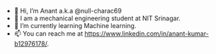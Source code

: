 - 👋 Hi, I’m Anant a.k.a @null-charac69
- 👀 I am a mechanical engineering student at NIT Srinagar.
- 🌱 I’m currently learning Machine learning.
- 📫 You can reach me at https://www.linkedin.com/in/anant-kumar-b12976178/.

<!---
null-charac69/null-charac69 is a ✨ special ✨ repository because its `README.md` (this file) appears on your GitHub profile.
You can click the Preview link to take a look at your changes.
--->

